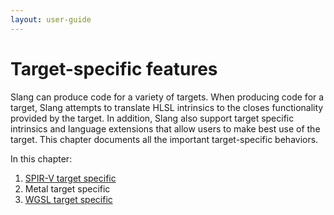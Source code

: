 ```yaml
---
layout: user-guide
---
```


Target-specific features
============================

Slang can produce code for a variety of targets. When producing code for a target, Slang attempts to translate HLSL intrinsics to the closes functionality provided by the target. In addition, Slang also support target specific intrinsics and language extensions that allow users to make best use of the target. This chapter documents all the important target-specific behaviors.

In this chapter:
1. [SPIR-V target specific](a2-01-spirv-target-specific.md)
2. Metal target specific
3. [WGSL target specific](a2-03-wgsl-target-specific.md)

